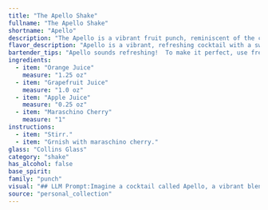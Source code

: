 ```yaml
---
title: "The Apello Shake"
fullname: "The Apello Shake"
shortname: "Apello"
description: "The Apello is a vibrant fruit punch, reminiscent of the classic Shirley Temple but with a more sophisticated twist. Its origins are likely rooted in the American home bar scene, emerging as a refreshing, non-alcoholic option for gatherings. "
flavor_description: "Apello is a vibrant, refreshing cocktail with a sweet and tart profile. The orange and grapefruit juices provide a bright citrus kick, while the apple juice adds a mellow sweetness. The maraschino cherry contributes a subtle, almost candy-like note, balancing the tartness and rounding out the flavor. This combination creates a harmonious blend that is both invigorating and enjoyable. "
bartender_tips: "Apello sounds refreshing!  To make it perfect, use fresh-squeezed juice for the best flavor.  Don't over-shake, as you want to retain the natural sweetness of the juices.  A maraschino cherry garnish adds a playful touch, but you can also try a lime wedge for a zesty twist.  Remember to adjust the proportions based on your preference for sweetness and tartness. "
ingredients:
  - item: "Orange Juice"
    measure: "1.25 oz"
  - item: "Grapefruit Juice"
    measure: "1.0 oz"
  - item: "Apple Juice"
    measure: "0.25 oz"
  - item: "Maraschino Cherry"
    measure: "1"
instructions:
  - item: "Stirr."
  - item: "Grnish with maraschino cherry."
glass: "Collins Glass"
category: "shake"
has_alcohol: false
base_spirit:
family: "punch"
visual: "## LLM Prompt:Imagine a cocktail called Apello, a vibrant blend of orange juice, grapefruit juice, apple juice, and a single maraschino cherry. Describe its appearance in detail, focusing on:* **Color:** Is it a single, uniform color? Does it have layers? Are there any gradients? How does the color change depending on the light?* **Clarity:** Is it clear, cloudy, or somewhere in between? What about the texture of the liquid?* **Garnish:** How is the maraschino cherry presented? Is it floating, submerged, or resting on the rim of the glass?  What type of glass is it served in? * **Overall Impression:**  Does the drink look refreshing and fruity? Does it evoke a sense of celebration or relaxation? Please be descriptive and evocative, aiming to paint a vivid picture of the Apello in the reader's mind. "
source: "personal_collection"
---
```


